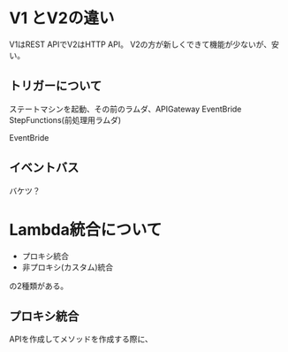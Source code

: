 # V1 とV2の違い

V1はREST APIでV2はHTTP API。
V2の方が新しくできて機能が少ないが、安い。

## トリガーについて
ステートマシンを起動、その前のラムダ、APIGateway
EventBride
StepFunctions(前処理用ラムダ)

EventBride

## イベントバス
バケツ？


# Lambda統合について

* プロキシ統合
* 非プロキシ(カスタム)統合

の2種類がある。

## プロキシ統合

APIを作成してメソッドを作成する際に、